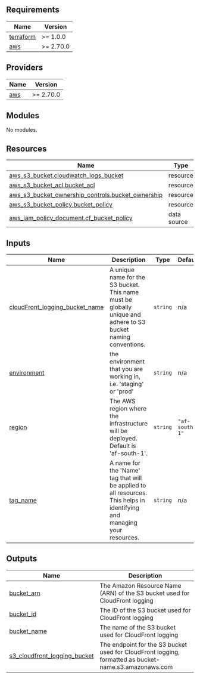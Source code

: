 <!-- BEGIN_TF_DOCS -->
## Requirements

| Name | Version |
|------|---------|
| <a name="requirement_terraform"></a> [terraform](#requirement\_terraform) | >= 1.0.0 |
| <a name="requirement_aws"></a> [aws](#requirement\_aws) | >= 2.70.0 |

## Providers

| Name | Version |
|------|---------|
| <a name="provider_aws"></a> [aws](#provider\_aws) | >= 2.70.0 |

## Modules

No modules.

## Resources

| Name | Type |
|------|------|
| [aws_s3_bucket.cloudwatch_logs_bucket](https://registry.terraform.io/providers/hashicorp/aws/latest/docs/resources/s3_bucket) | resource |
| [aws_s3_bucket_acl.bucket_acl](https://registry.terraform.io/providers/hashicorp/aws/latest/docs/resources/s3_bucket_acl) | resource |
| [aws_s3_bucket_ownership_controls.bucket_ownership](https://registry.terraform.io/providers/hashicorp/aws/latest/docs/resources/s3_bucket_ownership_controls) | resource |
| [aws_s3_bucket_policy.bucket_policy](https://registry.terraform.io/providers/hashicorp/aws/latest/docs/resources/s3_bucket_policy) | resource |
| [aws_iam_policy_document.cf_bucket_policy](https://registry.terraform.io/providers/hashicorp/aws/latest/docs/data-sources/iam_policy_document) | data source |

## Inputs

| Name | Description | Type | Default | Required |
|------|-------------|------|---------|:--------:|
| <a name="input_cloudFront_logging_bucket_name"></a> [cloudFront\_logging\_bucket\_name](#input\_cloudFront\_logging\_bucket\_name) | A unique name for the S3 bucket. This name must be globally unique and adhere to S3 bucket naming conventions. | `string` | n/a | yes |
| <a name="input_environment"></a> [environment](#input\_environment) | the environment that you are working in, i.e. 'staging' or 'prod' | `string` | n/a | yes |
| <a name="input_region"></a> [region](#input\_region) | The AWS region where the infrastructure will be deployed. Default is 'af-south-1'. | `string` | `"af-south-1"` | no |
| <a name="input_tag_name"></a> [tag\_name](#input\_tag\_name) | A name for the 'Name' tag that will be applied to all resources. This helps in identifying and managing your resources. | `string` | n/a | yes |

## Outputs

| Name | Description |
|------|-------------|
| <a name="output_bucket_arn"></a> [bucket\_arn](#output\_bucket\_arn) | The Amazon Resource Name (ARN) of the S3 bucket used for CloudFront logging |
| <a name="output_bucket_id"></a> [bucket\_id](#output\_bucket\_id) | The ID of the S3 bucket used for CloudFront logging |
| <a name="output_bucket_name"></a> [bucket\_name](#output\_bucket\_name) | The name of the S3 bucket used for CloudFront logging |
| <a name="output_s3_cloudfront_logging_bucket"></a> [s3\_cloudfront\_logging\_bucket](#output\_s3\_cloudfront\_logging\_bucket) | The endpoint for the S3 bucket used for CloudFront logging, formatted as bucket-name.s3.amazonaws.com |
<!-- END_TF_DOCS -->